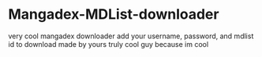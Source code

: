 # Mangadex-MDList-downloader
very cool mangadex downloader
add your username, password, and mdlist id to download
made by yours truly cool guy
because im cool

